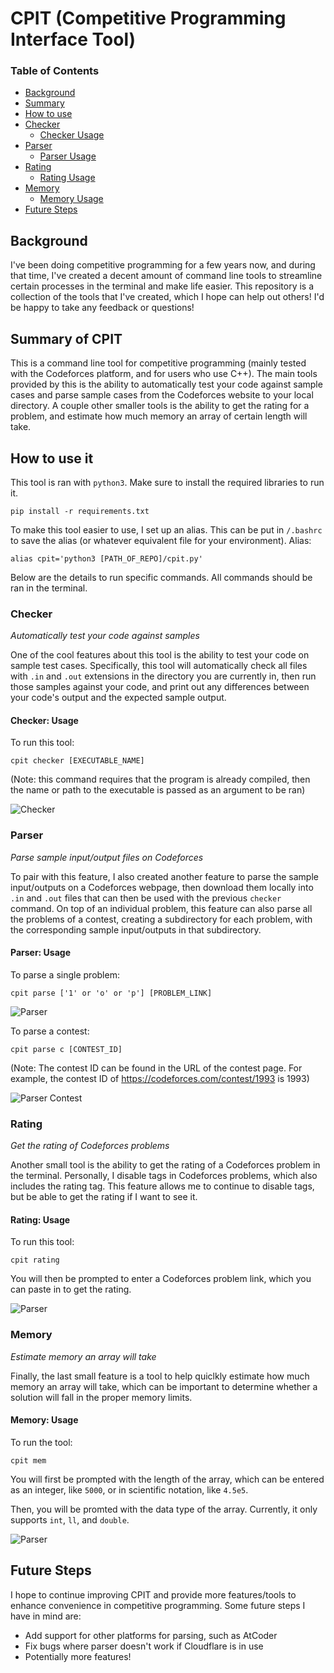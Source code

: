 # CPIT (Competitive Programming Interface Tool)

### Table of Contents 
- [Background](#Background)  
- [Summary](#Summary-of-CPIT)  
- [How to use](#How-to-use-it)
- [Checker](#Checker)
    - [Checker Usage](#Checker-Usage)
- [Parser](#Parser)
    - [Parser Usage](#Parser-Usage)
- [Rating](#Rating)
    - [Rating Usage](#Rating-Usage)
- [Memory](#Memory)
    - [Memory Usage](#Memory-Usage)
- [Future Steps](#Future-Steps)
## Background

I've been doing competitive programming for a few years now, and during that time, I've created a decent amount of command line tools to streamline certain processes in the terminal and make life easier. This repository is a collection of the tools that I've created, which I hope can help out others! I'd be happy to take any feedback or questions!

## Summary of CPIT
This is a command line tool for competitive programming (mainly tested with the Codeforces platform, and for users who use C++). The main tools provided by this is the ability to automatically test your code against sample cases and parse sample cases from the Codeforces website to your local directory. A couple other smaller tools is the ability to get the rating for a problem, and estimate how much memory an array of certain length will take. 

## How to use it

This tool is ran with `python3`. Make sure to install the required libraries to run it.

```
pip install -r requirements.txt
```

To make this tool easier to use, I set up an alias. This can be put in `/.bashrc` to save the alias (or whatever equivalent file for your environment).
Alias:
```
alias cpit='python3 [PATH_OF_REPO]/cpit.py' 
```

Below are the details to run specific commands. All commands should be ran in the terminal.

### Checker
*Automatically test your code against samples*

One of the cool features about this tool is the ability to test your code on sample test cases. Specifically, this tool will automatically check all files with `.in` and `.out` extensions in the directory you are currently in, then run those samples against your code, and print out any differences between your code's output and the expected sample output.

#### Checker: Usage
To run this tool:

```
cpit checker [EXECUTABLE_NAME]
```
(Note: this command requires that the program is already compiled, then the name or path to the executable is passed as an argument to be ran)

![Checker](assets/checker.png)

### Parser
*Parse sample input/output files on Codeforces*

To pair with this feature, I also created another feature to parse the sample input/outputs on a Codeforces webpage, then download them locally into `.in` and `.out` files that can then be used with the previous `checker` command. On top of an individual problem, this feature can also parse all the problems of a contest, creating a subdirectory for each problem, with the corresponding sample input/outputs in that subdirectory. 

#### Parser: Usage
To parse a single problem:

```
cpit parse ['1' or 'o' or 'p'] [PROBLEM_LINK]
```

![Parser](assets/parser.png)

To parse a contest:

```
cpit parse c [CONTEST_ID]
```

(Note: The contest ID can be found in the URL of the contest page. For example, the contest ID of https://codeforces.com/contest/1993 is 1993)

![Parser Contest](assets/parser_contest.png)


### Rating
*Get the rating of Codeforces problems*

Another small tool is the ability to get the rating of a Codeforces problem in the terminal. Personally, I disable tags in Codeforces problems, which also includes the rating tag. This feature allows me to continue to disable tags, but be able to get the rating if I want to see it.

#### Rating: Usage

To run this tool:

```
cpit rating
```

You will then be prompted to enter a Codeforces problem link, which you can paste in to get the rating. 

![Parser](assets/rating.png)

### Memory
*Estimate memory an array will take*

Finally, the last small feature is a tool to help quiclkly estimate how much memory an array will take, which can be important to determine whether a solution will fall in the proper memory limits. 

#### Memory: Usage
To run the tool:

```
cpit mem
```

You will first be prompted with the length of the array, which can be entered as an integer, like `5000`, or in scientific notation, like `4.5e5`. 

Then, you will be promted with the data type of the array. Currently, it only supports `int`, `ll`, and `double`.

![Parser](assets/mem.png)

## Future Steps

I hope to continue improving CPIT and provide more features/tools to enhance convenience in competitive programming. Some future steps I have in mind are:

* Add support for other platforms for parsing, such as AtCoder
* Fix bugs where parser doesn't work if Cloudflare is in use
* Potentially more features!
